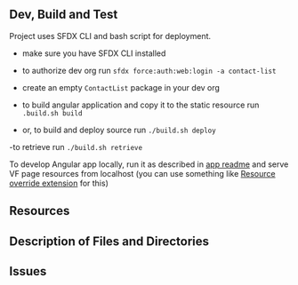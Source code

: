 ## Dev, Build and Test
Project uses SFDX CLI and bash script for deployment.

- make sure you have SFDX CLI installed

- to authorize dev org run 
`sfdx force:auth:web:login -a contact-list`

- create an empty `ContactList` package in your dev org

- to build angular application and copy it to the static resource run
`.build.sh build`

- or, to build and deploy source run 
`./build.sh deploy`

-to retrieve run 
`./build.sh retrieve`

To develop Angular app locally, run it as described in [app readme](/frontend-apps/contact-list/README.md) and serve VF page resources from localhost (you can use something like [Resource override extension](https://chrome.google.com/webstore/detail/resource-override/pkoacgokdfckfpndoffpifphamojphii) for this)

## Resources


## Description of Files and Directories


## Issues


